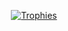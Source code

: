 <p align="center"><a href="https://github.com/ryo-ma/github-profile-trophy" align="center">
  <img align="center" src="https://github-profile-trophy.vercel.app/?theme=gruvbox&margin-w=8&column=7&username=pedrohlc" alt="Trophies" />
</a></p>
